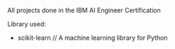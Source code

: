 All projects done in the IBM AI Engineer Certification

Library used:
 - scikit-learn // A machine learning library for Python
